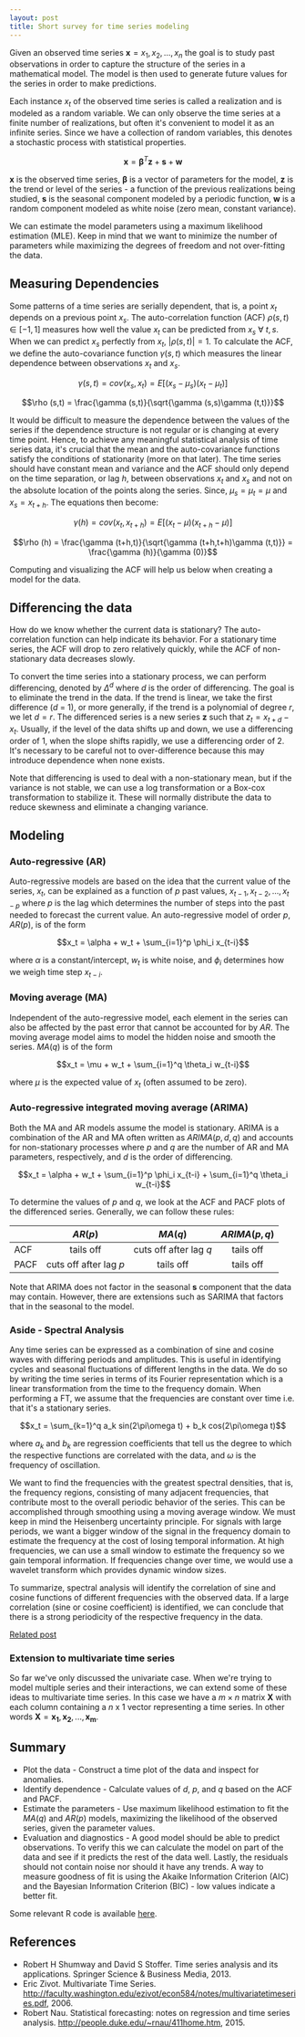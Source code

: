 ```yaml
---
layout: post
title: Short survey for time series modeling
---
```


Given an observed time series $\mathbf{x} = x_1, x_2,...,x_n$ the goal is to study past observations in order to capture the structure of the series in a mathematical model. The model is then used to generate future values for the series in order to make predictions.

Each instance $x_t$ of the observed time series is called a realization and is modeled as a random variable. We can only observe the time series at a finite number of realizations, but often it's convenient to model it as an infinite series. Since we have a collection of random variables, this denotes a stochastic process with statistical properties.

$$\mathbf{x} = \boldsymbol{\beta}^T\mathbf{z} + \mathbf{s} + \mathbf{w}$$

$\mathbf{x}$ is the observed time series, $\boldsymbol{\beta}$ is a vector of parameters for the model, $\mathbf{z}$ is the trend or level of the series - a function of the previous realizations being studied, $\mathbf{s}$ is the seasonal component modeled by a periodic function, $\mathbf{w}$ is a random component modeled as white noise (zero mean, constant variance).

We can estimate the model parameters using a maximum likelihood estimation (MLE). Keep in mind that we want to minimize the number of parameters while maximizing the degrees of freedom and not over-fitting the data.

## Measuring Dependencies
Some patterns of a time series are serially dependent, that is, a point $x_t$ depends on a previous point $x_s$. The auto-correlation function (ACF) $\rho (s,t) \in [-1,1]$ measures how well the value $x_t$ can be predicted from $x_s$ $\forall$  $t,s$. When we can predict $x_s$ perfectly from $x_t$, $|\rho (s,t)| = 1$. To calculate the ACF, we define the auto-covariance function $\gamma (s,t)$ which measures the linear dependence between observations $x_t$ and $x_s$. 

$$\gamma (s,t) = cov(x_s,x_t) = E[(x_s - \mu_s)(x_t - \mu_t)]$$

$$\rho (s,t) = \frac{\gamma (s,t)}{\sqrt{\gamma (s,s)\gamma (t,t)}}$$

It would be difficult to measure the dependence between the values of the series if the dependence structure is not regular or is changing at every time point. Hence, to achieve any meaningful statistical analysis of time series data, it's crucial that the mean and the auto-covariance functions satisfy the conditions of stationarity (more on that later). The time series should have constant mean and variance and the ACF should only depend on the time separation, or lag $h$, between observations $x_t$ and $x_s$ and not on the absolute location of the points along the series. Since, $\mu_s = \mu_t = \mu$ and $x_s = x_{t+h}$. The equations then become:

$$\gamma (h) = cov(x_t,x_{t+h}) = E[(x_t - \mu)(x_{t+h} - \mu)]$$

$$\rho (h) = \frac{\gamma (t+h,t)}{\sqrt{\gamma (t+h,t+h)\gamma (t,t)}} = \frac{\gamma (h)}{\gamma (0)}$$


Computing and visualizing the ACF will help us below when creating a model for the data.

## Differencing the data
How do we know whether the current data is stationary? The auto-correlation function can help indicate its behavior. For a stationary time series, the ACF will drop to zero relatively quickly, while the ACF of non-stationary data decreases slowly.

To convert the time series into a stationary process, we can perform differencing, denoted by $\Delta ^d$ where $d$ is the order of differencing. The goal is to eliminate the trend in the data. If the trend is linear, we take the first difference ($d$ = 1), or more generally, if the trend is a polynomial of degree $r$, we let $d = r$. The differenced series is a new series $\mathbf{z}$ such that $z_t = x_{t+d} - x_{t}$. Usually, if the level of the data shifts up and down, we use a differencing order of 1, when the slope shifts rapidly, we use a differencing order of 2. It's necessary to be careful not to over-difference because this may introduce dependence when none exists. 

Note that differencing is used to deal with a non-stationary mean, but if the variance is not stable, we can use a log transformation or a Box-cox transformation to stabilize it. These will normally distribute the data to reduce skewness and eliminate a changing variance.

## Modeling
### Auto-regressive (AR)
Auto-regressive models are based on the idea that the current value of the series, $x_t$, can be explained as a function of $p$ past values, $x_{t-1}, x_{t-2},...,x_{t-p}$ where $p$ is the lag which determines the number of steps into the past needed to forecast the current value. An auto-regressive model of order $p$, $AR(p)$, is of the form

$$x_t = \alpha + w_t + \sum_{i=1}^p \phi_i x_{t-i}$$

where $\alpha$ is a constant/intercept, $w_t$ is white noise, and $\phi_i$ determines how we weigh time step $x_{t-i}$.

### Moving average (MA) 
Independent of the auto-regressive model, each element in the series can also be affected by the past error that cannot be accounted for by $AR$. The moving average model aims to model the hidden noise and smooth the series. $MA(q)$ is of the form

$$x_t = \mu + w_t + \sum_{i=1}^q \theta_i w_{t-i}$$

where $\mu$ is the expected value of $x_t$ (often assumed to be zero).

### Auto-regressive integrated moving average (ARIMA)
Both the MA and AR models assume the model is stationary.
ARIMA is a combination of the AR and MA often written as $ARIMA(p,d,q)$ and accounts for non-stationary processes
where $p$ and $q$ are the number of AR and MA parameters, respectively, and $d$ is the order of differencing.

$$x_t = \alpha + w_t + \sum_{i=1}^p \phi_i x_{t-i} + \sum_{i=1}^q \theta_i w_{t-i}$$

To determine the values of $p$ and $q$, we look at the ACF and PACF plots of the differenced series. Generally, we can follow these rules:

|         | $AR(p)$                   | $MA(q)$                   | $ARIMA(p,q)$  |
|---------|:-------------------------:|:-------------------------:|:-------------:|
| ACF     | tails off                 | cuts off after lag $q$    |tails off      |
| PACF    | cuts off after lag $p$    | tails off                 |tails off      |

Note that ARIMA does not factor in the seasonal $\mathbf{s}$ component that the data may contain. However, there are extensions such as SARIMA that factors that in the seasonal to the model.

### Aside - Spectral Analysis
Any time series can be expressed as a combination of sine and cosine waves with differing periods and amplitudes. This is useful in identifying cycles and seasonal fluctuations of different lengths in the data. We do so by writing the time series in terms of its Fourier representation which is a linear transformation from the time to the frequency domain. When performing a FT, we assume that the frequencies are constant over time i.e. that it's a stationary series.

$$x_t = \sum_{k=1}^q a_k sin(2\pi\omega t) + b_k cos(2\pi\omega t)$$

where $a_k$ and $b_k$ are regression coefficients that tell us the degree to which the respective functions are correlated with the data, and $\omega$ is the frequency of oscillation. 

We want to find the frequencies with the greatest spectral densities, that is, the frequency regions, consisting of many adjacent frequencies, that contribute most to the overall periodic behavior of the series. This can be accomplished through smoothing using a moving average window. We must keep in mind the Heisenberg uncertainty principle. For signals with large periods, we want a bigger window of the signal in the frequency domain to estimate the frequency at the cost of losing temporal information. At high frequencies, we can use a small window to estimate the frequency so we gain temporal information. If frequencies change over time, we would use a wavelet transform which provides dynamic window sizes.

To summarize, spectral analysis will identify the correlation of sine and cosine functions of different frequencies with the observed data. If a large correlation (sine or cosine coefficient) is identified, we can conclude that there is a strong periodicity of the respective frequency in the data.

[Related post](https://github.com/vamaral1/fft-dwt-nasa-turbofan/blob/master/fft-dwt-nasa-turbofan.ipynb)

### Extension to multivariate time series
So far we've only discussed the univariate case. When we're trying to model multiple series and their interactions, we can extend some of these ideas to multivariate time series. In this case we have a $m \times n$ matrix $\mathbf{X}$ with each column containing a $n$ x $1$ vector representing a time series. In other words $\mathbf{X} = \mathbf{x_1}, \mathbf{x_2}, ..., \mathbf{x_m}$. 

## Summary

* Plot the data - Construct a time plot of the data and inspect for anomalies.
* Identify dependence - Calculate values of $d$, $p$, and $q$ based on the ACF and PACF. 
* Estimate the parameters - Use maximum likelihood estimation to fit the $MA(q)$ and $AR(p)$ models,  maximizing the likelihood of the observed series, given the parameter values. 
* Evaluation and diagnostics - A good model should be able to predict observations. To verify this we can calculate the model on part of the data and see if it predicts the rest of the data well. Lastly, the residuals should not contain noise nor should it have any trends. A way to measure goodness of fit is using the Akaike Information Criterion (AIC) and the Bayesian Information Criterion (BIC) - low values indicate a better fit. 

Some relevant R code is available [here](https://github.com/vamaral1/ts-anomaly-r).

## References
* Robert H Shumway and David S Stoffer. Time series analysis and its applications.
Springer Science & Business Media, 2013.
* Eric Zivot. Multivariate Time Series. <http://faculty.washington.edu/ezivot/econ584/notes/multivariatetimeseries.pdf>, 2006.
* Robert Nau. Statistical forecasting: notes on regression and time series analysis. <http://people.duke.edu/~rnau/411home.htm>, 2015.
